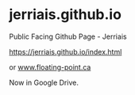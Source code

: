 # jerriais.github.io
Public Facing Github Page - Jerriais

https://jerriais.github.io/index.html 

or www.floating-point.ca 

Now in Google Drive.
